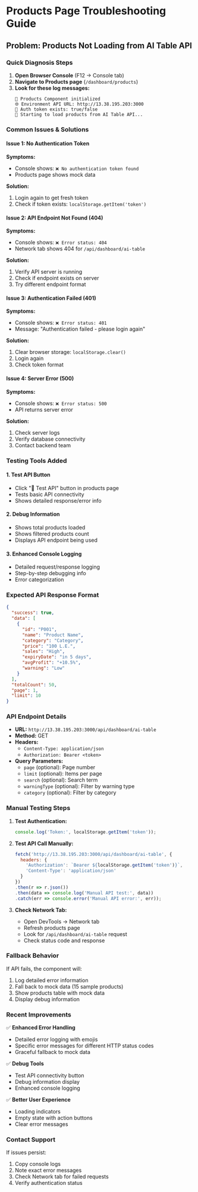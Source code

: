 # Products Page Troubleshooting Guide

## Problem: Products Not Loading from AI Table API

### Quick Diagnosis Steps

1. **Open Browser Console** (F12 → Console tab)
2. **Navigate to Products page** (`/dashboard/products`)
3. **Look for these log messages:**
   ```
   🚀 Products Component initialized
   🌐 Environment API URL: http://13.38.195.203:3000
   🔑 Auth token exists: true/false
   🔄 Starting to load products from AI Table API...
   ```

### Common Issues & Solutions

#### Issue 1: No Authentication Token
**Symptoms:**
- Console shows: `❌ No authentication token found`
- Products page shows mock data

**Solution:**
1. Login again to get fresh token
2. Check if token exists: `localStorage.getItem('token')`

#### Issue 2: API Endpoint Not Found (404)
**Symptoms:**
- Console shows: `❌ Error status: 404`
- Network tab shows 404 for `/api/dashboard/ai-table`

**Solution:**
1. Verify API server is running
2. Check if endpoint exists on server
3. Try different endpoint format

#### Issue 3: Authentication Failed (401)
**Symptoms:**
- Console shows: `❌ Error status: 401`
- Message: "Authentication failed - please login again"

**Solution:**
1. Clear browser storage: `localStorage.clear()`
2. Login again
3. Check token format

#### Issue 4: Server Error (500)
**Symptoms:**
- Console shows: `❌ Error status: 500`
- API returns server error

**Solution:**
1. Check server logs
2. Verify database connectivity
3. Contact backend team

### Testing Tools Added

#### 1. Test API Button
- Click "🧪 Test API" button in products page
- Tests basic API connectivity
- Shows detailed response/error info

#### 2. Debug Information
- Shows total products loaded
- Shows filtered products count
- Displays API endpoint being used

#### 3. Enhanced Console Logging
- Detailed request/response logging
- Step-by-step debugging info
- Error categorization

### Expected API Response Format

```json
{
  "success": true,
  "data": [
    {
      "id": "P001",
      "name": "Product Name",
      "category": "Category",
      "price": "100 L.E.",
      "sales": "High",
      "expiryDate": "in 5 days",
      "avgProfit": "+10.5%",
      "warning": "Low"
    }
  ],
  "totalCount": 50,
  "page": 1,
  "limit": 10
}
```

### API Endpoint Details

- **URL:** `http://13.38.195.203:3000/api/dashboard/ai-table`
- **Method:** GET
- **Headers:** 
  - `Content-Type: application/json`
  - `Authorization: Bearer <token>`
- **Query Parameters:**
  - `page` (optional): Page number
  - `limit` (optional): Items per page
  - `search` (optional): Search term
  - `warningType` (optional): Filter by warning type
  - `category` (optional): Filter by category

### Manual Testing Steps

1. **Test Authentication:**
   ```javascript
   console.log('Token:', localStorage.getItem('token'));
   ```

2. **Test API Call Manually:**
   ```javascript
   fetch('http://13.38.195.203:3000/api/dashboard/ai-table', {
     headers: {
       'Authorization': `Bearer ${localStorage.getItem('token')}`,
       'Content-Type': 'application/json'
     }
   })
   .then(r => r.json())
   .then(data => console.log('Manual API test:', data))
   .catch(err => console.error('Manual API error:', err));
   ```

3. **Check Network Tab:**
   - Open DevTools → Network tab
   - Refresh products page
   - Look for `/api/dashboard/ai-table` request
   - Check status code and response

### Fallback Behavior

If API fails, the component will:
1. Log detailed error information
2. Fall back to mock data (15 sample products)
3. Show products table with mock data
4. Display debug information

### Recent Improvements

✅ **Enhanced Error Handling**
- Detailed error logging with emojis
- Specific error messages for different HTTP status codes
- Graceful fallback to mock data

✅ **Debug Tools**
- Test API connectivity button
- Debug information display
- Enhanced console logging

✅ **Better User Experience**
- Loading indicators
- Empty state with action buttons
- Clear error messages

### Contact Support

If issues persist:
1. Copy console logs
2. Note exact error messages
3. Check Network tab for failed requests
4. Verify authentication status
